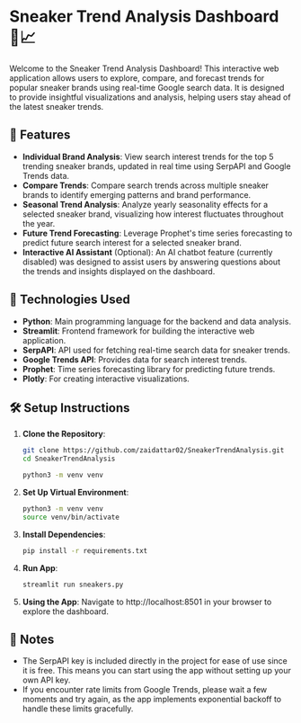 # Sneaker Trend Analysis Dashboard 👟📈

Welcome to the Sneaker Trend Analysis Dashboard! This interactive web application allows users to explore, compare, and forecast trends for popular sneaker brands using real-time Google search data. It is designed to provide insightful visualizations and analysis, helping users stay ahead of the latest sneaker trends.

## 🚀 Features

- **Individual Brand Analysis**: View search interest trends for the top 5 trending sneaker brands, updated in real time using SerpAPI and Google Trends data.
- **Compare Trends**: Compare search trends across multiple sneaker brands to identify emerging patterns and brand performance.
- **Seasonal Trend Analysis**: Analyze yearly seasonality effects for a selected sneaker brand, visualizing how interest fluctuates throughout the year.
- **Future Trend Forecasting**: Leverage Prophet's time series forecasting to predict future search interest for a selected sneaker brand.
- **Interactive AI Assistant** (Optional): An AI chatbot feature (currently disabled) was designed to assist users by answering questions about the trends and insights displayed on the dashboard.

## 🔧 Technologies Used

- **Python**: Main programming language for the backend and data analysis.
- **Streamlit**: Frontend framework for building the interactive web application.
- **SerpAPI**: API used for fetching real-time search data for sneaker trends.
- **Google Trends API**: Provides data for search interest trends.
- **Prophet**: Time series forecasting library for predicting future trends.
- **Plotly**: For creating interactive visualizations.


## 🛠️ Setup Instructions

1. **Clone the Repository**:
   ```bash
   git clone https://github.com/zaidattar02/SneakerTrendAnalysis.git
   cd SneakerTrendAnalysis

   python3 -m venv venv

2. **Set Up Virtual Environment**:
   ```bash
   python3 -m venv venv
   source venv/bin/activate

3. **Install Dependencies**:
   ```bash
   pip install -r requirements.txt

4. **Run App**:
   ```bash
   streamlit run sneakers.py

5. **Using the App**:
Navigate to http://localhost:8501 in your browser to explore the dashboard.


## 📝 Notes
- The SerpAPI key is included directly in the project for ease of use since it is free. This means you can start using the app without setting up your own API key.
- If you encounter rate limits from Google Trends, please wait a few moments and try again, as the app implements exponential backoff to handle these limits gracefully.


      
